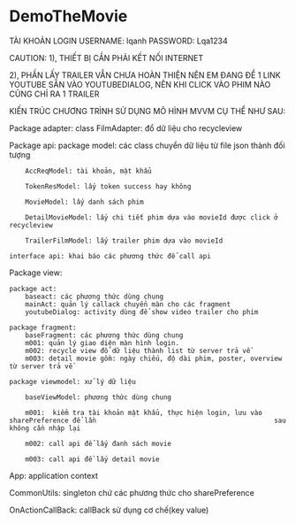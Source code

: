 # DemoTheMovie

TÀI KHOẢN LOGIN 
USERNAME: lqanh
PASSWORD: Lqa1234

CAUTION:
1), THIẾT BỊ CẦN PHẢI KẾT NỐI INTERNET
 	
2), PHẦN LẤY TRAILER VẪN CHƯA HOÀN THIỆN NÊN EM ĐANG ĐỂ 1 LINK YOUTUBE SẴN VÀO YOUTUBEDIALOG, NÊN KHI CLICK VÀO PHIM NÀO CŨNG CHỈ RA 1 TRAILER


KIẾN TRÚC CHƯƠNG TRÌNH SỬ DỤNG MÔ HÌNH MVVM CỤ THỂ NHƯ SAU:

Package adapter: 
	class FilmAdapter: đổ dữ liệu cho recycleview

Package api: 
	package model: các class chuyển dữ liệu từ file json thành đối tượng

		AccReqModel: tài khoản, mật khẩu
		
		TokenResModel: lấy token success hay không
		
		MovieModel: lấy danh sách phim

		DetailMovieModel: lấy chi tiết phim dựa vào movieId được click ở recycleview

		TrailerFilmModel: lấy trailer phim dựa vào movieId	

  	interface api: khai báo các phương thức để call api

Package view:
	
	package act: 
		baseact: các phương thức dùng chung
		mainAct: quản lý callack chuyển màn cho các fragment
		youtubeDialog: activity dùng để show video trailer cho phim	
	
	package fragment:
		baseFragment: các phương thức dùng chung
		m001: quản lý giao diện màn hình login.          
		m002: recycle view đổ dữ liệu thành list từ server trả về
		m003: detail movie gồm: ngày chiếu, độ dài phim, poster, overview từ server trả về 		
	
	package viewmodel: xử lý dữ liệu 
	
		baseViewModel: phương thức dùng chung
	
		m001:  kiểm tra tài khoản mật khẩu, thực hiện login, lưu vào sharePreference để lần 											sau không cần nhập lại
		
		m002: call api để lấy đanh sách movie
	
		m003: call api đề lấy detail movie

App: application context  

CommonUtils: singleton chứ các phương thức cho sharePreference

OnActionCallBack: callBack sử dụng cơ chế(key value)